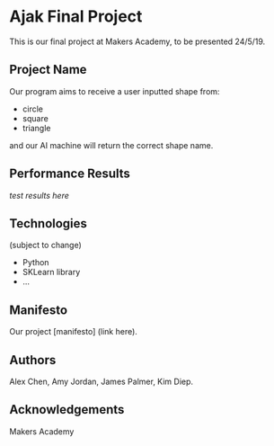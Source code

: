 # Ajak Final Project

This is our final project at Makers Academy, to be presented 24/5/19.

## Project Name

Our program aims to receive a user inputted shape from:
- circle
- square
- triangle

and our AI machine will return the correct shape name.

## Performance Results

*test results here*

## Technologies

(subject to change)
- Python
- SKLearn library
- ...

## Manifesto

Our project [manifesto] (link here).

## Authors

Alex Chen, Amy Jordan, James Palmer, Kim Diep.

## Acknowledgements

Makers Academy
